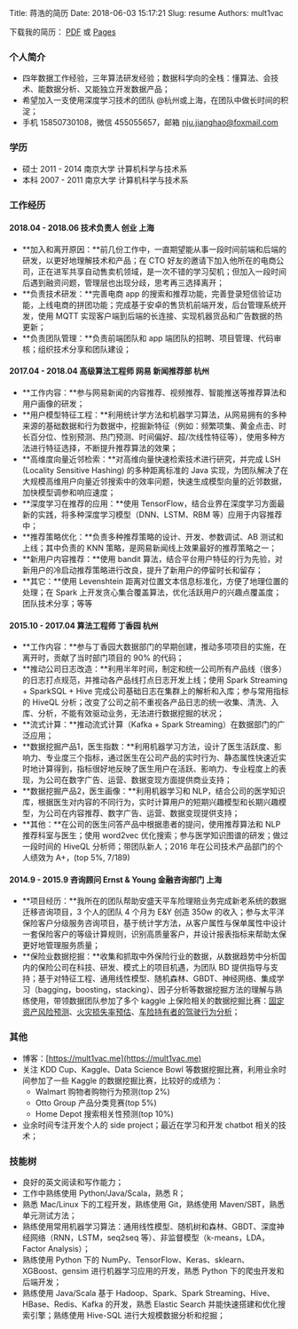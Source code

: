 Title: 蒋浩的简历
Date: 2018-06-03 15:17:21
Slug: resume
Authors: mult1vac

下载我的简历： [PDF](../extra/蒋浩-简历.pdf) 或 [Pages](../extra/蒋浩-简历.pages)

### 个人简介
* 四年数据工作经验，三年算法研发经验；数据科学向的全栈：懂算法、会技术、能数据分析、又能独立开发数据产品；
* 希望加入一支使用深度学习技术的团队 @杭州或上海，在团队中做长时间的积淀；
* 手机 15850730108，微信 455055657，邮箱 nju.jianghao@foxmail.com

### 学历
* 硕士 2011 - 2014 南京大学 计算机科学与技术系
* 本科 2007 - 2011 南京大学 计算机科学与技术系

### 工作经历
#### 2018.04 - 2018.06 技术负责人 创业 上海
* **加入和离开原因：**前几份工作中，一直期望能从事一段时间前端和后端的研发，以更好地理解技术和产品；在 CTO 好友的邀请下加入他所在的电商公司，正在进军共享自动售卖机领域，是一次不错的学习契机；但加入一段时间后遇到融资问题，管理层也出现分歧，思考再三选择离开；
* **负责技术研发：**完善电商 app 的搜索和推荐功能，完善登录短信验证功能，上线电商的拼团功能；完成基于安卓的售货机前端开发，后台管理系统开发，使用 MQTT 实现客户端到后端的长连接、实现机器货品和广告数据的热更新；
* **负责团队管理：**负责前端团队和 app 端团队的招聘、项目管理、代码审核；组织技术分享和团队建设；

#### 2017.04 - 2018.04 高级算法工程师 网易 新闻推荐部 杭州
* **工作内容：**参与网易新闻的内容推荐、视频推荐、智能推送等推荐算法和用户画像的研发；
* **用户模型特征工程：**利用统计学方法和机器学习算法，从网易拥有的多种来源的基础数据和行为数据中，挖掘新特征（例如：频繁项集、黄金点击、时长百分位、性别预测、热门预测、时间偏好、超/次线性特征等），使用多种方法进行特征选择，不断提升推荐算法的效果；
* **高维度向量近邻检索：**对高维向量快速检索技术进行研究，并完成 LSH (Locality Sensitive Hashing) 的多种距离标准的 Java 实现，为团队解决了在大规模高维用户向量近邻搜索中的效率问题，快速生成模型向量的近邻数据，加快模型调参和响应速度；
* **深度学习在推荐的应用：**使用 TensorFlow，结合业界在深度学习方面最新的实践，将多种深度学习模型（DNN、LSTM、RBM 等）应用于内容推荐中；
* **推荐策略优化：**负责多种推荐策略的设计、开发、参数调试、AB 测试和上线；其中负责的 KNN 策略，是网易新闻线上效果最好的推荐策略之一；
* **新用户内容推荐：**使用 bandit 算法，结合平台用户特征的行为先验，对新用户的冷启动推荐策略进行改良，提升了新用户的停留时长和留存；
* **其它：**使用 Levenshtein 距离对位置文本信息标准化，方便了地理位置的处理；在 Spark 上开发贪心集合覆盖算法，优化活跃用户的兴趣点覆盖度；团队技术分享；等等

#### 2015.10 - 2017.04 算法工程师 丁香园 杭州
* **工作内容：**参与丁香园大数据部门的早期创建，推动多项项目的实施，在离开时，贡献了当时部门项目的 90% 的代码；
* **推动公司日志改造：**利用半年时间，制定和统一公司所有产品线（很多）的日志打点规范，并推动各产品线打点日志开发上线；使用 Spark Streaming + SparkSQL + Hive 完成公司基础日志在集群上的解析和入库；参与常用指标的 HiveQL 分析；改变了公司之前不重视各产品日志的统一收集、清洗、入库、分析，不能有效驱动业务，无法进行数据挖掘的状况；
* **流式计算：**推动流式计算（Kafka + Spark Streaming）在数据部门的广泛应用；
* **数据挖掘产品1，医生指数：**利用机器学习方法，设计了医生活跃度、影响力、专业度三个指标，通过医生在公司产品的实时行为、静态属性快速近实时地计算得到，指标很好地反映了医生用户在活跃、影响力、专业程度上的表现，为公司在数字广告、运营、数据变现方面提供商业支持；
* **数据挖掘产品2，医生画像：**利用机器学习和 NLP，结合公司的医学知识库，根据医生对内容的不同行为，实时计算用户的短期兴趣模型和长期兴趣模型，为公司在内容推荐、数字广告、运营、数据变现提供支持；
* **其他：**在公司的医生问答产品中根据患者的提问，使用推荐算法和 NLP 推荐科室与医生；使用 word2vec 优化搜索；参与医学知识图谱的研发；做过一段时间的 HiveQL 分析师；带团队新人；2016 年在公司技术产品部门的个人绩效为 A+，(top 5%, 7/189)

#### 2014.9 - 2015.9 咨询顾问 Ernst & Young 金融咨询部门 上海
* **项目经历：**我所在的团队帮助安盛天平车险理赔业务完成新老系统的数据迁移咨询项目，3 个人的团队 4 个月为 E&Y 创造 350w 的收入；参与太平洋保险客户分级服务咨询项目，基于统计学方法，从客户属性与保单属性中设计一套保险客户的等级计算规则，识别高质量客户，并设计报表指标来帮助太保更好地管理服务质量；
* **保险业数据挖掘：**收集和抓取中外保险行业的数据，从数据趋势中分析国内的保险公司在科技、研发、模式上的项目机遇，为团队 BD 提供指导与支持；基于对特征工程、通用线性模型、随机森林、GBDT、神经网络、集成学习（bagging，boosting，stacking）、因子分析等数据挖掘方法的理解与熟练使用，带领数据团队参加了多个 kaggle 上保险相关的数据挖掘比赛：[固定资产风险预测](https://www.kaggle.com/c/liberty-mutual-group-property-inspection-prediction)、[火灾损失率预估](https://www.kaggle.com/c/liberty-mutual-fire-peril)、[车险持有者的驾驶行为分析](https://www.kaggle.com/c/axa-driver-telematics-analysis)；

### 其他
* 博客：[https://mult1vac.me](https://mult1vac.me)
* 关注 KDD Cup、Kaggle、Data Science Bowl 等数据挖掘比赛，利用业余时间参加了一些 Kaggle 的数据挖掘比赛，比较好的成绩为：
	* Walmart 购物者购物行为预测(top 2%) 
	* Otto Group 产品分类竞赛(top 5%)
	* Home Depot 搜索相关性预测(top 10%)
* 业余时间专注开发个人的 side project；最近在学习和开发 chatbot 相关的技术；

### 技能树
* 良好的英文阅读和写作能力；
* 工作中熟练使用 Python/Java/Scala，熟悉 R；
* 熟悉 Mac/Linux 下的工程开发，熟练使用 Git，熟练使用 Maven/SBT，熟悉单元测试方法；
* 熟练使用常用机器学习算法：通用线性模型、随机树和森林、GBDT、深度神经网络（RNN，LSTM，seq2seq 等）、非监督模型（k-means，LDA，Factor Analysis）；
* 熟练使用 Python 下的 NumPy、TensorFlow、Keras、sklearn、XGBoost、gensim 进行机器学习应用的开发，熟悉 Python 下的爬虫开发和后端开发；
* 熟练使用 Java/Scala 基于 Hadoop、Spark、Spark Streaming、Hive、HBase、Redis、Kafka 的开发，熟悉 Elastic Search 并能快速搭建和优化搜索引擎；熟练使用 Hive-SQL 进行大规模数据分析和挖掘；
